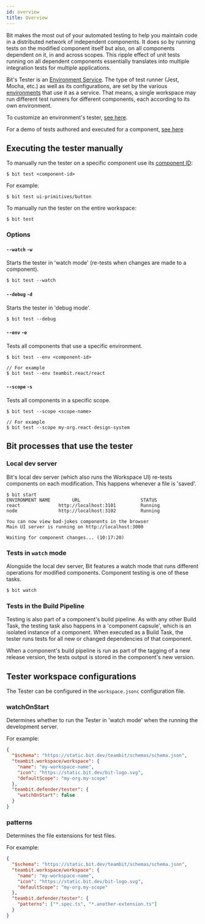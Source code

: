 ```yaml
---
id: overview
title: Overview
---
```


Bit makes the most out of your automated testing to help you maintain code in a distributed network of independent components. It does so by running tests on the modified component itself but also, on all components dependent on it, in and across scopes. This ripple effect of unit tests running on all dependent components essentially translates into multiple integration tests for multiple applications.

Bit's Tester is an [Environment Service](/environments/environment-services). The type of test runner (Jest, Mocha, etc.) as well as its configurations, are set by the various [environments](/environments/overview) that use it as a service. That means, a single workspace may run different test runners for different components, each according to its own environment.

To customize an environment's tester, [see here](/environments/environment-services).

For a demo of tests authored and executed for a component, [see here](/getting-started/test)

## Executing the tester manually

To manually run the tester on a specific component use its [component ID](/bit-components/overview#component-id):

```shell
$ bit test <component-id>
```

For example:

```shell
$ bit test ui-primitives/button
```

To manually run the tester on the entire workspace:

```shell
$ bit test
```

### Options

#### `--watch` `-w`

Starts the tester in 'watch mode' (re-tests when changes are made to a component).

```shell
$ bit test --watch
```

#### `--debug` `-d`

Starts the tester in 'debug mode'.

```shell
$ bit test --debug
```

#### `--env` `-e`

Tests all components that use a specific environment.

```shell
$ bit test --env <component-id>

// For example
$ bit test --env teambit.react/react
```

#### `--scope` `-s`

Tests all components in a specific scope.

```shell
$ bit test --scope <scope-name>

// For example
$ bit test --scope my-org.react-design-system
```

## Bit processes that use the tester

### Local dev server

Bit's local dev server (which also runs the Workspace UI) re-tests components on each modification. This happens whenever a file is 'saved'.

```shell
$ bit start
ENVIRONMENT NAME        URL                      STATUS
react              http://localhost:3101         Running
node               http://localhost:3102         Running

You can now view bad-jokes components in the browser
Main UI server is running on http://localhost:3000

Waiting for component changes... (10:17:20)
```

### Tests in `watch` mode

Alongside the local dev server, Bit features a watch mode that runs different operations for modified components. Component testing is one of these tasks.

```sh
$ bit watch
```

### Tests in the Build Pipeline

Testing is also part of a component's build pipeline. As with any other Build Task, the testing task also happens in a 'component capsule', which is an isolated instance of a component. When executed as a Build Task, the tester runs tests for all new or changed dependencies of that component.

When a component's build pipeline is run as part of the tagging of a new release version, the tests output is stored in the component's new version.

## Tester workspace configurations

The Tester can be configured in the `workspace.jsonc` configuration file.

### watchOnStart

Determines whether to run the Tester in 'watch mode' when the running the development server.

For example:

```json
{
  "$schema": "https://static.bit.dev/teambit/schemas/schema.json",
  "teambit.workspace/workspace": {
    "name": "my-workspace-name",
    "icon": "https://static.bit.dev/bit-logo.svg",
    "defaultScope": "my-org.my-scope"
  },
  "teambit.defender/tester": {
    "watchOnStart": false
  }
}
```

### patterns

Determines the file extensions for test files.

For example:

```json
{
  "$schema": "https://static.bit.dev/teambit/schemas/schema.json",
  "teambit.workspace/workspace": {
    "name": "my-workspace-name",
    "icon": "https://static.bit.dev/bit-logo.svg",
    "defaultScope": "my-org.my-scope"
  },
  "teambit.defender/tester": {
    "patterns": ["*.spec.ts", "*.another-extension.ts"]
  }
}
```
